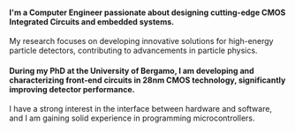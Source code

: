 #### I'm a Computer Engineer passionate about designing cutting-edge CMOS Integrated Circuits and embedded systems.

My research focuses on developing innovative solutions for high-energy particle detectors, contributing to advancements in particle physics.

#### During my PhD at the University of Bergamo, I am developing and characterizing front-end circuits in 28nm CMOS technology, significantly improving detector performance.

I have a strong interest in the interface between hardware and software, and I am gaining solid experience in programming microcontrollers.
